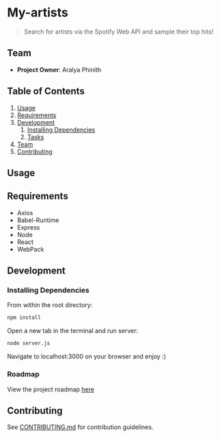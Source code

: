 # My-artists

> Search for artists via the Spotify Web API and sample their top hits!

## Team

  - __Project Owner__: Aralya Phinith

## Table of Contents

1. [Usage](#Usage)
1. [Requirements](#requirements)
1. [Development](#development)
    1. [Installing Dependencies](#installing-dependencies)
    1. [Tasks](#tasks)
1. [Team](#team)
1. [Contributing](#contributing)

## Usage

> 

## Requirements

- Axios
- Babel-Runtime
- Express
- Node
- React
- WebPack

## Development

### Installing Dependencies

From within the root directory:

```sh
npm install
```

Open a new tab in the terminal and run server:
```sh
node server.js
```

Navigate to localhost:3000 on your browser and enjoy :)

### Roadmap

View the project roadmap [here](https://github.com/Aphinith/My_artists/commits/master)


## Contributing

See [CONTRIBUTING.md](CONTRIBUTING.md) for contribution guidelines.
